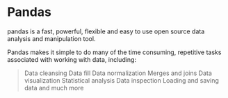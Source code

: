# Pandas
pandas is a fast, powerful, flexible and easy to use open source data analysis and manipulation tool. 

Pandas makes it simple to do many of the time consuming, repetitive tasks associated with working with data, including:

>Data cleansing
>Data fill
>Data normalization
>Merges and joins
>Data visualization
>Statistical analysis
>Data inspection
>Loading and saving data
>and much more
